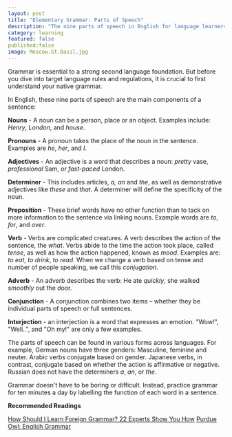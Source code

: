 ```yaml
---
layout: post
title: "Elementary Grammar: Parts of Speech"
description: "The nine parts of speech in English for language learners"
category: learning
featured: false
published:false
image: Moscow.St.Basil.jpg
---
```


Grammar is essential to a strong second language foundation. But before you dive into target language rules and regulations, it is crucial to first understand your native grammar.

In English, these nine parts of speech are the main components of a sentence:

**Nouns** - A noun can be a person, place or an object. Examples include: *Henry*, *London*, and *house*.

**Pronouns** - A pronoun takes the place of the noun in the sentence. Examples are *he*, *her*, and *I*.

**Adjectives** - An adjective is a word that describes a noun: *pretty* vase, *professional* Sam, or *fast-paced* London.

**Determiner** - This includes articles, *a, an* and *the*, as well as demonstrative adjectives like *these* and *that*. A determiner will define the specificity of the noun.

**Preposition** - These brief words have no other function than to tack on more information to the sentence via linking nouns. Example words are *to*, *for*, and *over*.

**Verb** - Verbs are complicated creatures. A verb describes the action of the sentence, the *what*. Verbs abide to the time the action took place, called *tense*, as well as how the action happened, known as *mood*. Examples are: *to eat*, *to drink*, *to read*. When we change a verb based on tense and number of people speaking, we call this *conjugation*.

**Adverb** - An adverb describes the verb: He ate *quickly*, she walked *smoothly* out the door.

**Conjunction** - A conjunction combines two items – whether they be individual parts of speech or full sentences.

**Interjection** - an interjection is a word that expresses an emotion. "Wow!", "Well..", and "Oh my!" are only a few examples.

The parts of speech can be found in various forms across languages. For example, German nouns have three genders: Masculine, feminine and neuter. Arabic verbs conjugate based on gender. Japanese verbs, in contrast, conjugate based on whether the action is affirmative or negative. Russian does not have the determiners *a*, *an*, or *the*. 

Grammar doesn't have to be boring or difficult. Instead, practice grammar for ten minutes a day by labelling the function of each word in a sentence. 

**Recommended Readings**

[How Should I Learn Foreign Grammar? 22 Experts Show You How](http://www.smartlanguagelearner.com/how-to-learn-grammar/)
[Purdue Owl: English Grammar](https://owl.english.purdue.edu/owl/section/1/5/)